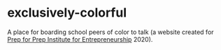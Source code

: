 # exclusively-colorful
A place for boarding school peers of color to talk (a website created for [Prep for Prep Institute for Entrepreneurship](https://www.prepforprep.org/program/leadership-development) 2020).
